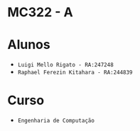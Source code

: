 # MC322 - A

# Alunos
* `Luigi Mello Rigato - RA:247248`
* `Raphael Ferezin Kitahara - RA:244839`

# Curso
* `Engenharia de Computação`
